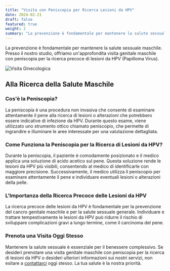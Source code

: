 ```yaml
---
title: "Visita con Peniscopia per Ricerca Lesioni da HPV"
date: 2024-02-21
draft: false
featured: true
weight: 2
summary: "La prevenzione è fondamentale per mantenere la salute sessuale maschile. Presso il nostro studio, offriamo un'approfondita visita genitale maschile con peniscopia per la ricerca precoce di lesioni da HPV (Papilloma Virus)."
---
```


La prevenzione è fondamentale per mantenere la salute sessuale maschile. Presso il nostro studio, offriamo un'approfondita visita genitale maschile con peniscopia per la ricerca precoce di lesioni da HPV (Papilloma Virus).
<!--more-->

![Visita Ginecologica](/images/ricerca-lesioni-hpv.jpeg)


## Alla Ricerca della Salute Maschile

### Cos'è la Peniscopia?

La peniscopia è una procedura non invasiva che consente di esaminare attentamente il pene alla ricerca di lesioni o alterazioni che potrebbero essere indicative di infezione da HPV. Durante questo esame, viene utilizzato uno strumento ottico chiamato peniscopio, che permette di ingrandire e illuminare le aree interessate per una valutazione dettagliata.

### Come Funziona la Peniscopia per la Ricerca di Lesioni da HPV?

Durante la peniscopia, il paziente è comodamente posizionato e il medico applica una soluzione di acido acetico sul pene. Questa soluzione rende le lesioni da HPV più visibili, consentendo al medico di identificarle con maggiore precisione. Successivamente, il medico utilizza il peniscopio per esaminare attentamente il pene e individuare eventuali lesioni o alterazioni della pelle.

### L'Importanza della Ricerca Precoce delle Lesioni da HPV

La ricerca precoce delle lesioni da HPV è fondamentale per la prevenzione del cancro genitale maschile e per la salute sessuale generale. Individuare e trattare tempestivamente le lesioni da HPV può ridurre il rischio di sviluppare complicazioni gravi a lungo termine, come il carcinoma del pene.

### Prenota una Visita Oggi Stesso

Mantenere la salute sessuale è essenziale per il benessere complessivo. Se desideri prenotare una visita genitale maschile con peniscopia per la ricerca di lesioni da HPV o desideri ulteriori informazioni sui nostri servizi, non esitare a [contattarci](/contact) oggi stesso. La tua salute è la nostra priorità.

